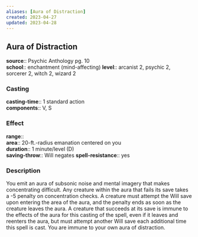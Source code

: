 ```yaml
---
aliases: [Aura of Distraction]
created: 2023-04-27
updated: 2023-04-28
---
```


## Aura of Distraction

**source**:: Psychic Anthology pg. 10  
**school**:: enchantment (mind-affecting)
**level**:: arcanist 2, psychic 2, sorcerer 2, witch 2, wizard 2

### Casting

**casting-time**:: 1 standard action  
**components**:: V, S

### Effect

**range**::  
**area**:: 20-ft.-radius emanation centered on you  
**duration**:: 1 minute/level (D)  
**saving-throw**:: Will negates
**spell-resistance**:: yes

### Description

You emit an aura of subsonic noise and mental imagery that makes concentrating difficult. Any creature within the aura that fails its save takes a -5 penalty on concentration checks. A creature must attempt the Will save upon entering the area of the aura, and the penalty ends as soon as the creature leaves the aura. A creature that succeeds at its save is immune to the effects of the aura for this casting of the spell, even if it leaves and reenters the aura, but must attempt another Will save each additional time this spell is cast. You are immune to your own aura of distraction.
